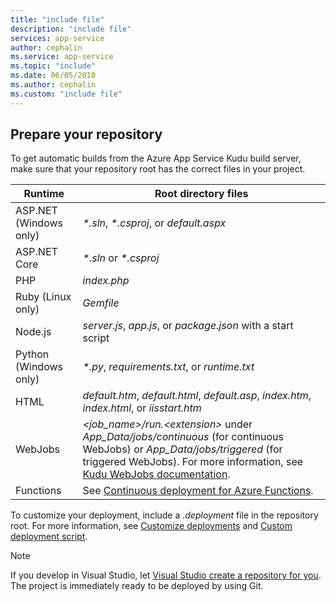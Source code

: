 ```yaml
---
title: "include file"
description: "include file"
services: app-service
author: cephalin
ms.service: app-service
ms.topic: "include"
ms.date: 06/05/2018
ms.author: cephalin
ms.custom: "include file"
---
```


## Prepare your repository

To get automatic builds from the Azure App Service Kudu build server, make sure that your repository root has the correct files in your project.

| Runtime | Root directory files |
|-|-|
| ASP.NET (Windows only) | _*.sln_, _*.csproj_, or _default.aspx_ |
| ASP.NET Core | _*.sln_ or _*.csproj_ |
| PHP | _index.php_ |
| Ruby (Linux only) | _Gemfile_ |
| Node.js | _server.js_, _app.js_, or _package.json_ with a start script |
| Python (Windows only) | _\*.py_, _requirements.txt_, or _runtime.txt_ |
| HTML | _default.htm_, _default.html_, _default.asp_, _index.htm_, _index.html_, or _iisstart.htm_ |
| WebJobs | _\<job_name>/run.\<extension>_ under _App\_Data/jobs/continuous_ (for continuous WebJobs) or _App\_Data/jobs/triggered_ (for triggered WebJobs). For more information, see [Kudu WebJobs documentation](https://github.com/projectkudu/kudu/wiki/WebJobs). |
| Functions | See [Continuous deployment for Azure Functions](../articles/azure-functions/functions-continuous-deployment.md#requirements-for-continuous-deployment). |

To customize your deployment, include a _.deployment_ file in the repository root. For more information, see [Customize deployments](https://github.com/projectkudu/kudu/wiki/Customizing-deployments) and [Custom deployment script](https://github.com/projectkudu/kudu/wiki/Custom-Deployment-Script).

> [!NOTE]
> If you develop in Visual Studio, let [Visual Studio create a repository for you](/azure/devops/repos/git/creatingrepo?view=vsts&tabs=visual-studio). The project is immediately ready to be deployed by using Git.
>
>

